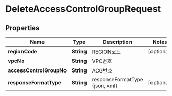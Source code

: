 
# DeleteAccessControlGroupRequest

## Properties
Name | Type | Description | Notes
------------ | ------------- | ------------- | -------------
**regionCode** | **String** | REGION코드 |  [optional]
**vpcNo** | **String** | VPC번호 | 
**accessControlGroupNo** | **String** | ACG번호 | 
**responseFormatType** | **String** | responseFormatType {json, xml} |  [optional]



